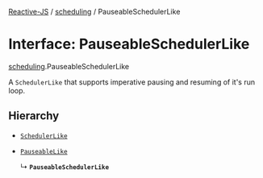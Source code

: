 [Reactive-JS](../README.md) / [scheduling](../modules/scheduling.md) / PauseableSchedulerLike

# Interface: PauseableSchedulerLike

[scheduling](../modules/scheduling.md).PauseableSchedulerLike

A `SchedulerLike` that supports imperative pausing and resuming
of it's run loop.

## Hierarchy

- [`SchedulerLike`](scheduling.SchedulerLike.md)

- [`PauseableLike`](util.PauseableLike.md)

  ↳ **`PauseableSchedulerLike`**
